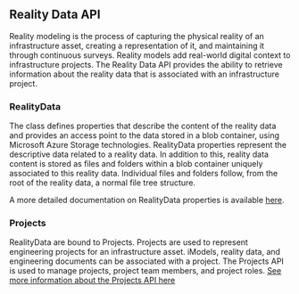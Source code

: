 ## Reality Data API

Reality modeling is the process of capturing the physical reality of an infrastructure asset, creating a representation of it, and maintaining it through continuous surveys. Reality models add real-world digital context to infrastructure projects. The Reality Data API provides the ability to retrieve information about the reality data that is associated with an infrastructure project.

### RealityData

The class defines properties that describe the content of the reality data and provides an access point to the data stored in a blob container, using Microsoft Azure Storage technologies. RealityData properties represent the descriptive data related to a reality data. In addition to this, reality data content is stored as files and folders within a blob container uniquely associated to this reality data. Individual files and folders follow, from the root of the reality data, a normal file tree structure.

A more detailed documentation on RealityData properties is available [here](/apis/reality-data/rd-details/).

### Projects

RealityData are bound to Projects. Projects are used to represent engineering projects for an infrastructure asset. iModels, reality data, and engineering documents can be associated with a project. The Projects API is used to manage projects, project team members, and project roles. [See more information about the Projects API here](/apis/projects/overview/)
